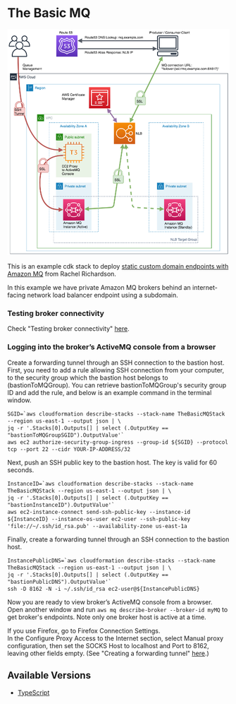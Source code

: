 # The Basic MQ

![architecture](img/the-basic-mq-arch.png)

This is an example cdk stack to deploy [static custom domain endpoints with Amazon MQ](https://aws.amazon.com/blogs/compute/creating-static-custom-domain-endpoints-with-amazon-mq/)  from Rachel Richardson.

In this example we have private Amazon MQ brokers behind an internet-facing network load balancer endpoint using a subdomain.

### Testing broker connectivity

Check "Testing broker connectivity" [here](https://aws.amazon.com/blogs/compute/creating-static-custom-domain-endpoints-with-amazon-mq/).

### Logging into the broker’s ActiveMQ console from a browser

Create a forwarding tunnel through an SSH connection to the bastion host.
First, you need to add a rule allowing SSH connection from your computer, to the security group which the bastion host belongs to (bastionToMQGroup).
You can retrieve bastionToMQGroup's security group ID and add the rule, and below is an example command in the terminal window.

```
SGID=`aws cloudformation describe-stacks --stack-name TheBasicMQStack --region us-east-1 --output json | \
jq -r '.Stacks[0].Outputs[] | select (.OutputKey == "bastionToMQGroupSGID").OutputValue'`
aws ec2 authorize-security-group-ingress --group-id ${SGID} --protocol tcp --port 22 --cidr YOUR-IP-ADDRESS/32
```
Next, push an SSH public key to the bastion host. The key is valid for 60 seconds.

```
InstanceID=`aws cloudformation describe-stacks --stack-name TheBasicMQStack --region us-east-1 --output json | \
jq -r '.Stacks[0].Outputs[] | select (.OutputKey == "bastionInstanceID").OutputValue'`
aws ec2-instance-connect send-ssh-public-key --instance-id ${InstanceID} --instance-os-user ec2-user --ssh-public-key 'file://~/.ssh/id_rsa.pub' --availability-zone us-east-1a
```

Finally, create a forwarding tunnel through an SSH connection to the bastion host.

```
InstancePublicDNS=`aws cloudformation describe-stacks --stack-name TheBasicMQStack --region us-east-1 --output json | \
jq -r '.Stacks[0].Outputs[] | select (.OutputKey == "bastionPublicDNS").OutputValue'`
ssh -D 8162 -N -i ~/.ssh/id_rsa ec2-user@${InstancePublicDNS}
```

Now you are ready to view broker’s ActiveMQ console from a browser. 
Open another window and run `aws mq describe-broker --broker-id myMQ` to get broker's endpoints.
Note only one broker host is active at a time.

If you use Firefox, go to Firefox Connection Settings.  
In the Configure Proxy Access to the Internet section, select Manual proxy configuration, 
then set the SOCKS Host to localhost and Port to 8162, leaving other fields empty.
(See "Creating a forwarding tunnel" [here](https://aws.amazon.com/blogs/compute/creating-static-custom-domain-endpoints-with-amazon-mq/).)

## Available Versions

 * [TypeScript](typescript/)
